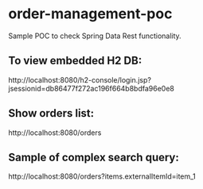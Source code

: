 # order-management-poc
Sample POC to check Spring Data Rest functionality.

## To view embedded H2 DB: 
http://localhost:8080/h2-console/login.jsp?jsessionid=db86477f272ac196f664b8bdfa96e0e8

## Show orders list:
http://localhost:8080/orders

## Sample of complex search query:
http://localhost:8080/orders?items.externalItemId=item_1

